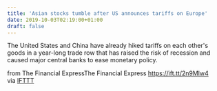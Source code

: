 ```yaml
---
title: 'Asian stocks tumble after US announces tariffs on Europe'
date: 2019-10-03T02:19:00+01:00
draft: false
---
```


The United States and China have already hiked tariffs on each other's goods in a year-long trade row that has raised the risk of recession and caused major central banks to ease monetary policy.  
  
from The Financial ExpressThe Financial Express https://ift.tt/2n9Mlw4  
via [IFTTT](https://ifttt.com/?ref=da&site=blogger)